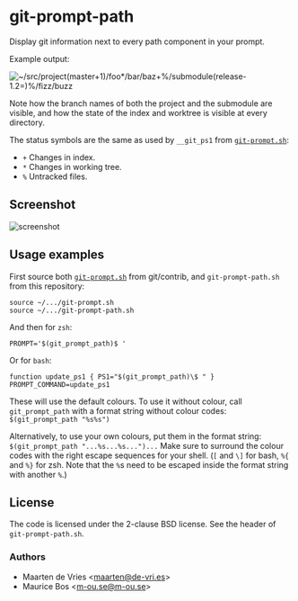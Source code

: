 # git-prompt-path

Display git information next to every path component in your prompt.

Example output:

  ![~/src/project(master+1)/foo*/bar/baz+%/submodule(release-1.2=)%/fizz/buzz][1]

Note how the branch names of both the project and the submodule are
visible, and how the state of the index and worktree is visible at every
directory.

The status symbols are the same as used by `__git_ps1` from [`git-prompt.sh`][2]:

 - `+` Changes in index.
 - `*` Changes in working tree.
 - `%` Untracked files.

## Screenshot

![screenshot][3]

## Usage examples

First source both [`git-prompt.sh`][2] from git/contrib,
and `git-prompt-path.sh` from this repository:

    source ~/.../git-prompt.sh
    source ~/.../git-prompt-path.sh

And then for `zsh`:

    PROMPT='$(git_prompt_path)$ '


Or for `bash`:

    function update_ps1 { PS1="$(git_prompt_path)\$ " }
    PROMPT_COMMAND=update_ps1


These will use the default colours. To use it without colour, call
`git_prompt_path` with a format string without colour codes:
  `$(git_prompt_path "%s%s")`

Alternatively, to use your own colours, put them in the format string:
  `$(git_prompt_path "...%s...%s...")...`
Make sure to surround the colour codes with the right escape sequences for
your shell. (`[` and `\]` for bash, `%{` and `%}` for zsh. Note that the `%`s need to
be escaped inside the format string with another `%`.)

[1]: https://raw.githubusercontent.com/m-ou-se/git-prompt-path/screenshot/example-output.png
[2]: https://github.com/git/git/blob/master/contrib/completion/git-prompt.sh
[3]: https://raw.githubusercontent.com/m-ou-se/git-prompt-path/screenshot/screenshot.png

## License

The code is licensed under the 2-clause BSD license.
See the header of `git-prompt-path.sh`.

### Authors

- Maarten de Vries \<maarten@de-vri.es\>
- Maurice Bos \<m-ou.se@m-ou.se\>
